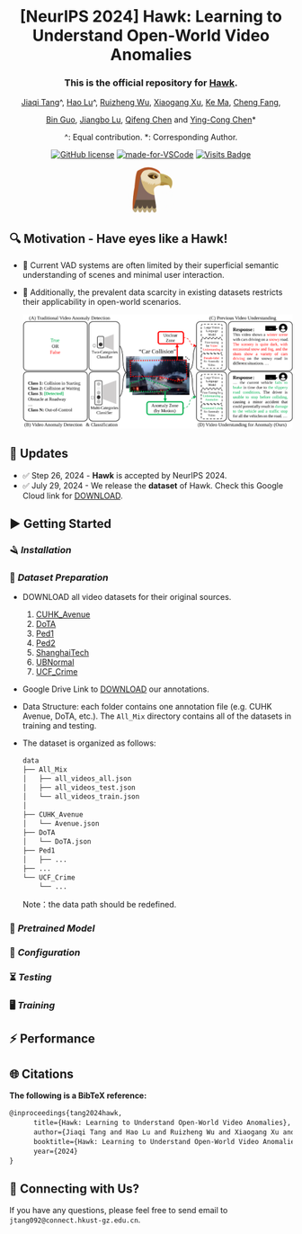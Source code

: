 <div align="center">

# [NeurIPS 2024] Hawk: Learning to Understand Open-World Video Anomalies

<div align="center">

### This is the official repository for [Hawk](https://arxiv.org/pdf/2405.16886).

[Jiaqi Tang](https://jqt.me/)^, [Hao Lu](https://scholar.google.com/citations?user=OOagpAcAAAAJ&hl=en)^, [Ruizheng Wu](https://scholar.google.com/citations?user=OOagpAcAAAAJ&hl=en), [Xiaogang Xu](https://xuxiaogang.com/), [Ke Ma](https://scholar.google.com.hk/citations?user=yXGNGS8AAAAJ&hl=en), [Cheng Fang](), 

[Bin Guo](http://www.guob.org/), [Jiangbo Lu](https://sites.google.com/site/jiangbolu), [Qifeng Chen](https://cqf.io/) and [Ying-Cong Chen](https://www.yingcong.me/)*

^: Equal contribution.
*: Corresponding Author.

[![GitHub license](https://img.shields.io/github/license/Naereen/StrapDown.js.svg)](https://github.com/jqtangust/hawk/blob/master/LICENSE) [![made-for-VSCode](https://img.shields.io/badge/Made%20for-VSCode-1f425f.svg)](https://code.visualstudio.com/) [![Visits Badge](https://badges.strrl.dev/visits/jqtangust/hawk)](https://badges.strrl.dev)



<img src="figs/icon.png" alt="Have eyes like a HAWK!" width="80">
</div>
</div>

## 🔍 **Motivation** - Have eyes like a Hawk!
- 🚩 Current VAD systems are often limited by their superficial semantic understanding of scenes and minimal user interaction. 
- 🚩 Additionally, the prevalent data scarcity in existing datasets restricts their applicability in open-world scenarios.

  <div align="center">
    <img src="figs/motivation1.svg" alt="Hawk">
  </div>


## 📢 **Updates**

- ✅ Step 26, 2024 - **Hawk** is accepted by NeurIPS 2024.
- ✅ July 29, 2024 - We release the **dataset** of Hawk. Check this Google Cloud link for [DOWNLOAD](https://drive.google.com/file/d/1WCnizldWZvtS4Yg5SX7ay5C3kUQfz-Eg/view?usp=sharing).


## ▶️ **Getting Started**

<!-- 1. [Installation](#installation)
2. [Dataset](#dataset)
3. [Configuration](#configuration)
5. [Testing](#Testing)
4. [Training](#Training) -->

### 🪒 *Installation*
<!-- - *Python >= 3.8.2*
- *PyTorch >= 1.8.1*
- *Install [Polanalyser](https://github.com/elerac/polanalyser) for processing polarization image*
    ```
    pip install git+https://github.com/elerac/polanalyser
    ```
- *Install other dependencies by*
    ```
    pip install -r requirements.txt
    ``` -->


### 💾 *Dataset Preparation*

- DOWNLOAD all video datasets for their original sources.
  1. [CUHK_Avenue](https://www.cse.cuhk.edu.hk/leojia/projects/detectabnormal/dataset.html)
  2. [DoTA](https://github.com/MoonBlvd/Detection-of-Traffic-Anomaly)
  3. [Ped1](http://www.svcl.ucsd.edu/projects/anomaly/dataset.htm)
  4. [Ped2](http://www.svcl.ucsd.edu/projects/anomaly/dataset.htm)
  5. [ShanghaiTech](https://svip-lab.github.io/dataset/campus_dataset.html)
  6. [UBNormal](https://github.com/lilygeorgescu/UBnormal/)
  7. [UCF_Crime](https://www.crcv.ucf.edu/projects/real-world/)

- Google Drive Link to [DOWNLOAD](https://drive.google.com/file/d/1WCnizldWZvtS4Yg5SX7ay5C3kUQfz-Eg/view?usp=sharing) our annotations.

- Data Structure: each folder contains one annotation file (e.g. CUHK Avenue, DoTA, etc.). The `All_Mix` directory contains all of the datasets in training and testing.
- The dataset is organized as follows:

    ```
    data
    ├── All_Mix
    │   ├── all_videos_all.json
    │   ├── all_videos_test.json
    │   └── all_videos_train.json
    │    
    ├── CUHK_Avenue
    │   └── Avenue.json
    ├── DoTA
    │   └── DoTA.json
    ├── Ped1
    │   ├── ...
    ├── ...
    └── UCF_Crime
        └── ...
    ```
    Note：the data path should be redefined.

### 🏰 *Pretrained Model*
<!-- - Google Drive Link for downloading our [Pretrained Model](https://drive.google.com/file/d/13Cn7tX5bFBxsYZG1Haw5VcqhSxWnNzMW/view?usp=sharing) in K-Ford. -->

### 🔨 *Configuration*
<!-- 
- The configuration files for [`testing`](FilmRemoval/codes/options/test/test.yml) and [`training`](FilmRemoval/codes/options/train/train.yml).

- The Test_K_ford option specifies the number of folds for K-fold cross-validation during testing. The data root option specifies the root directory for the dataset, which is set to Dataset. Other configuration settings include learning rate schemes, loss functions, and logger options.

  ```
  datasets:
    train:
      name: Reconstruction
      mode: LQGT_condition
      Test_K_ford: K10 # remove from training
      dataroot: /remote-home/share/jiaqi2/Dataset
      dataroot_ratio: ./
      use_shuffle: true
      n_workers: 0
      batch_size: 1
      GT_size: 0
      use_flip: true
      use_rot: true
      condition: image
    val:
      name: Reconstruction
      mode: LQGT_condition_Val
      Test_K_ford: K10 # for testing
      dataroot: /remote-home/share/jiaqi2/Dataset
      dataroot_ratio: ./
      condition: image
  ``` -->

### ⏳ *Testing*
<!-- 
- Modify `dataroot`, `Test_K_ford` and `pretrain_model_G` in [`testing`](FilmRemoval/codes/options/train/test.yml) configuration, then run
  ```
  python test.py -opt ./codes/options/test/test.yml
  ```
- The test results will be saved to `./results/testset_name`, including `Restored Image` and `Prior`.  -->

### 🖥️ *Training*
<!-- 

- Modify `dataroot` and `Test_K_ford` in [`training`](FilmRemoval/codes/options/train/train.yml) configuration, then run
  ```
  python train.py -opt ./codes/options/train/train.yml
  ```
- The logs, models and training states will be saved to `./experiments/name`. You can also use `tensorboard` for monitoring for the `./tb_logger/name`.

- Restart Training (To add checkpoint in [`training`](FilmRemoval/codes/options/train/train.yml) configuration)
  ```
  path:
    root: ./
    pretrain_model_G: .../experiments/K1/models/XX.pth
    strict_load: false
    resume_state: .../experiments/K1/training_state/XX.state
  ``` -->



## ⚡ **Performance**
<!-- Compared with other baselines, our model achieves state-of-the-art performance:

> ⭐ **[Table 1] Quantitative evaluation in image reconstruction with 10-fold cross-validation.**
> | Methods | PSNR | SSIM |
> |---------|------|------|
> | SHIQ| 21.58 | 0.7499 |
> | Polar-HR| 22.19 | 0.7176 |
> | Uformer| 31.68 | 0.9426 |
> | Restormer| 34.32 | 0.9731 |
> | Ours| 36.48 | 0.9824 |

> ⭐ **[Figure 1] Qualitative Evaluation in image reconstruction.**
> ![](fig/image-1.png)

> ⭐ **[Figure 2-3] Qualitative Evaluation in Industrial Environment. (QR Reading & Text OCR)**
> ![](fig/image-2.png) -->

## 🌐 **Citations**

**The following is a BibTeX reference:**

``` latex
@inproceedings{tang2024hawk,
      title={Hawk: Learning to Understand Open-World Video Anomalies}, 
      author={Jiaqi Tang and Hao Lu and Ruizheng Wu and Xiaogang Xu and Ke Ma and Cheng Fang and Bin Guo and Jiangbo Lu and Qifeng Chen and Ying-Cong Chen},
      booktitle={Hawk: Learning to Understand Open-World Video Anomalies},
      year={2024}
}
```

## 📧 **Connecting with Us?**

If you have any questions, please feel free to send email to `jtang092@connect.hkust-gz.edu.cn`.


<!-- ## 📜 **Acknowledgment**
This work is supported by the National Natural Science Foundation of China (No. 62206068) and the Natural Science Foundation of Zhejiang Province, China under No. LD24F020002. -->
